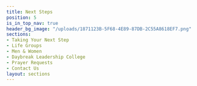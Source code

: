```yaml
---
title: Next Steps
position: 5
is_in_top_nav: true
header_bg_image: "/uploads/1871123B-5F68-4E89-87DB-2C55A8618EF7.png"
sections:
- Taking Your Next Step
- Life Groups
- Men & Women
- Daybreak Leadership College
- Prayer Requests
- Contact Us
layout: sections
---
```


